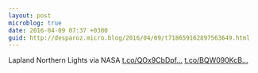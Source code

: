 ```yaml
---
layout: post
microblog: true
date: 2016-04-09 07:37 +0300
guid: http://desparoz.micro.blog/2016/04/09/t718659162897563649.html
---
```

Lapland Northern Lights via NASA [t.co/QOx9CbDpf...](https://t.co/QOx9CbDpfY) [t.co/BQW090KcB...](https://t.co/BQW090KcBH)
